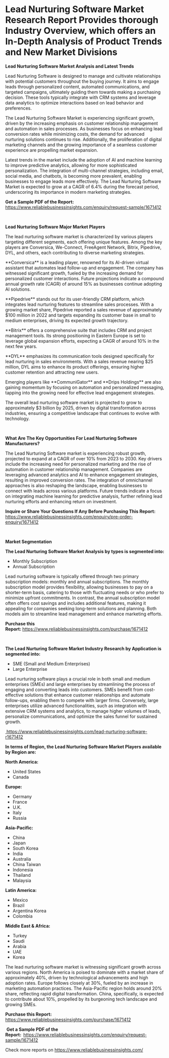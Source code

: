 <p><h1>Lead Nurturing Software Market Research Report Provides thorough Industry Overview, which offers an In-Depth Analysis of Product Trends and New Market Divisions</h1></p><p><strong>Lead Nurturing Software Market Analysis and Latest Trends</strong></p>
<p><p>Lead Nurturing Software is designed to manage and cultivate relationships with potential customers throughout the buying journey. It aims to engage leads through personalized content, automated communications, and targeted campaigns, ultimately guiding them towards making a purchasing decision. These tools typically integrate with CRM systems and leverage data analytics to optimize interactions based on lead behavior and preferences.</p><p>The Lead Nurturing Software Market is experiencing significant growth, driven by the increasing emphasis on customer relationship management and automation in sales processes. As businesses focus on enhancing lead conversion rates while minimizing costs, the demand for advanced nurturing solutions continues to rise. Additionally, the proliferation of digital marketing channels and the growing importance of a seamless customer experience are propelling market expansion.</p><p>Latest trends in the market include the adoption of AI and machine learning to improve predictive analytics, allowing for more sophisticated personalization. The integration of multi-channel strategies, including email, social media, and chatbots, is becoming more prevalent, enabling businesses to engage leads more effectively. The Lead Nurturing Software Market is expected to grow at a CAGR of 6.4% during the forecast period, underscoring its importance in modern marketing strategies.</p></p>
<p><strong>Get a Sample PDF of the Report:&nbsp;</strong> <a href="https://www.reliablebusinessinsights.com/enquiry/request-sample/1671412?utm_campaign=39&utm_medium=2&utm_source=Github&utm_content=ia&utm_term=28122024&utm_id=lead-nurturing-software">https://www.reliablebusinessinsights.com/enquiry/request-sample/1671412</a></p>
<p>&nbsp;</p>
<p><strong>Lead Nurturing Software Major Market Players</strong></p>
<p><p>The lead nurturing software market is characterized by various players targeting different segments, each offering unique features. Among the key players are Conversica, We-Connect, FreeAgent Network, Bitrix, Pipedrive, DYL, and others, each contributing to diverse marketing strategies.</p><p>**Conversica** is a leading player, renowned for its AI-driven virtual assistant that automates lead follow-up and engagement. The company has witnessed significant growth, fueled by the increasing demand for personalized customer interactions. Future projections indicate a compound annual growth rate (CAGR) of around 15% as businesses continue adopting AI solutions.</p><p>**Pipedrive** stands out for its user-friendly CRM platform, which integrates lead nurturing features to streamline sales processes. With a growing market share, Pipedrive reported a sales revenue of approximately $100 million in 2022 and targets expanding its customer base in small to medium enterprises, driving its expected growth trajectory.</p><p>**Bitrix** offers a comprehensive suite that includes CRM and project management tools. Its strong positioning in Eastern Europe is set to leverage global expansion efforts, expecting a CAGR of around 10% in the next few years.</p><p>**DYL** emphasizes its communication tools designed specifically for lead nurturing in sales environments. With a sales revenue nearing $25 million, DYL aims to enhance its product offerings, ensuring higher customer retention and attracting new users.</p><p>Emerging players like **CommuniGator** and **Drips Holdings** are also gaining momentum by focusing on automation and personalized messaging, tapping into the growing need for effective lead engagement strategies.</p><p>The overall lead nurturing software market is projected to grow to approximately $3 billion by 2025, driven by digital transformation across industries, ensuring a competitive landscape that continues to evolve with technology.</p></p>
<p>&nbsp;</p>
<p><strong>What Are The Key Opportunities For Lead Nurturing Software Manufacturers?</strong></p>
<p><p>The Lead Nurturing Software market is experiencing robust growth, projected to expand at a CAGR of over 10% from 2023 to 2030. Key drivers include the increasing need for personalized marketing and the rise of automation in customer relationship management. Companies are leveraging advanced analytics and AI to enhance engagement strategies, resulting in improved conversion rates. The integration of omnichannel approaches is also reshaping the landscape, enabling businesses to connect with leads across various platforms. Future trends indicate a focus on integrating machine learning for predictive analysis, further refining lead nurturing efforts and enhancing return on investment.</p></p>
<p><strong>Inquire or Share Your Questions If Any Before Purchasing This Report:</strong> <a href="https://www.reliablebusinessinsights.com/enquiry/pre-order-enquiry/1671412?utm_campaign=39&utm_medium=2&utm_source=Github&utm_content=ia&utm_term=28122024&utm_id=lead-nurturing-software">https://www.reliablebusinessinsights.com/enquiry/pre-order-enquiry/1671412</a></p>
<p>&nbsp;</p>
<p><strong>Market Segmentation</strong></p>
<p><strong>The Lead Nurturing Software Market Analysis by types is segmented into:</strong></p>
<p><ul><li>Monthly Subscription</li><li>Annual Subscription</li></ul></p>
<p><p>Lead nurturing software is typically offered through two primary subscription models: monthly and annual subscriptions. The monthly subscription model provides flexibility, allowing businesses to pay on a shorter-term basis, catering to those with fluctuating needs or who prefer to minimize upfront commitments. In contrast, the annual subscription model often offers cost savings and includes additional features, making it appealing for companies seeking long-term solutions and planning. Both models aim to streamline lead management and enhance marketing efforts.</p></p>
<p><strong>Purchase this Report:&nbsp;</strong><a href="https://www.reliablebusinessinsights.com/purchase/1671412?utm_campaign=39&utm_medium=2&utm_source=Github&utm_content=ia&utm_term=28122024&utm_id=lead-nurturing-software">https://www.reliablebusinessinsights.com/purchase/1671412</a></p>
<p>&nbsp;</p>
<p><strong>The Lead Nurturing Software Market Industry Research by Application is segmented into:</strong></p>
<p><ul><li>SME (Small and Medium Enterprises)</li><li>Large Enterprise</li></ul></p>
<p><p>Lead nurturing software plays a crucial role in both small and medium enterprises (SMEs) and large enterprises by streamlining the process of engaging and converting leads into customers. SMEs benefit from cost-effective solutions that enhance customer relationships and automate follow-ups, enabling them to compete with larger firms. Conversely, large enterprises utilize advanced functionalities, such as integration with extensive CRM systems and analytics, to manage higher volumes of leads, personalize communications, and optimize the sales funnel for sustained growth.</p></p>
<p><a href="https://www.reliablebusinessinsights.com/lead-nurturing-software-r1671412?utm_campaign=39&utm_medium=2&utm_source=Github&utm_content=ia&utm_term=28122024&utm_id=lead-nurturing-software">&nbsp;https://www.reliablebusinessinsights.com/lead-nurturing-software-r1671412</a></p>
<p><strong>In terms of Region, the Lead Nurturing Software Market Players available by Region are:</strong></p>
<p>
    <p> <strong> North America: </strong>
        <ul>
            <li>United States</li>
            <li>Canada</li>
        </ul>
        </p> 
    <p> <strong> Europe: </strong>
        <ul>
            <li>Germany</li>
            <li>France</li>
            <li>U.K.</li>
            <li>Italy</li>
            <li>Russia</li>
        </ul>
        </p> 
    <p> <strong> Asia-Pacific: </strong>
        <ul>
            <li>China</li>
            <li>Japan</li>
            <li>South Korea</li>
            <li>India</li>
            <li>Australia</li>
            <li>China Taiwan</li>
            <li>Indonesia</li>
            <li>Thailand</li>
            <li>Malaysia</li>
        </ul>
        </p> 
    <p> <strong> Latin America: </strong>
        <ul>
            <li>Mexico</li>
            <li>Brazil</li>
            <li>Argentina Korea</li>
            <li>Colombia</li>
        </ul>
        </p> 
    <p> <strong> Middle East & Africa: </strong>
        <ul>
            <li>Turkey</li>
            <li>Saudi</li>
            <li>Arabia</li>
            <li>UAE</li>
            <li>Korea</li>
        </ul>
    </p>
    </p>
<p><p>The lead nurturing software market is witnessing significant growth across various regions. North America is poised to dominate with a market share of approximately 40%, driven by technological advancements and high adoption rates. Europe follows closely at 30%, fueled by an increase in marketing automation practices. The Asia-Pacific region holds around 20% share, reflecting rapid digital transformation. China, specifically, is expected to contribute about 10%, propelled by its burgeoning tech landscape and growing SMEs.</p></p>
<p><strong>Purchase this Report: </strong><a href="https://www.reliablebusinessinsights.com/purchase/1671412?utm_campaign=39&utm_medium=2&utm_source=Github&utm_content=ia&utm_term=28122024&utm_id=lead-nurturing-software">https://www.reliablebusinessinsights.com/purchase/1671412</a></p>
<p>&nbsp;<strong>Get a Sample PDF of the Report:&nbsp;&nbsp;</strong><a href="https://www.reliablebusinessinsights.com/enquiry/request-sample/1671412?utm_campaign=39&utm_medium=2&utm_source=Github&utm_content=ia&utm_term=28122024&utm_id=lead-nurturing-software">https://www.reliablebusinessinsights.com/enquiry/request-sample/1671412</a></p>
<p><strong></strong></p>
<p>Check more reports on <a href="https://www.reliablebusinessinsights.com/?utm_campaign=39&utm_medium=2&utm_source=Github&utm_content=ia&utm_term=28122024&utm_id=lead-nurturing-software">https://www.reliablebusinessinsights.com/</a></p>
